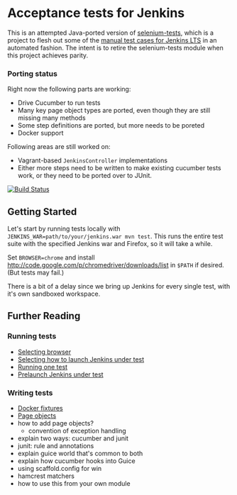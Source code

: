 # Acceptance tests for Jenkins

This is an attempted Java-ported version of [selenium-tests](https://github.com/jenkinsci/selenium-tests),
which is a project to flesh out some of the [manual test cases for Jenkins
LTS](https://wiki.jenkins-ci.org/display/JENKINS/LTS+RC+Testing) in
an automated fashion. The intent is to retire the selenium-tests module when this project achieves
parity.

### Porting status
Right now the following parts are working:

 * Drive Cucumber to run tests
 * Many key page object types are ported, even though they are still missing many methods
 * Some step definitions are ported, but more needs to be poreted
 * Docker support

Following areas are still worked on:

 * Vagrant-based `JenkinsController` implementations
 * Either more steps need to be written to make existing cucumber tests work,
   or they need to be ported over to JUnit.

[![Build Status](https://jenkins.ci.cloudbees.com/buildStatus/icon?job=core/acceptance-test-harness)](https://jenkins.ci.cloudbees.com/job/core/job/acceptance-test-harness/)

## Getting Started

Let's start by running tests locally with `JENKINS_WAR=path/to/your/jenkins.war mvn test`.
This runs the entire test suite with the specified Jenkins war and Firefox, so it will take a while.

Set `BROWSER=chrome` and install http://code.google.com/p/chromedriver/downloads/list in `$PATH` if desired. (But tests may fail.)

There is a bit of a delay since we bring up Jenkins for every single test, with
it's own sandboxed workspace.

## Further Reading

### Running tests

* [Selecting browser](docs/BROWSER.md)
* [Selecting how to launch Jenkins under test](docs/CONTROLLER.md)
* [Running one test](docs/SINGLE-TEST.md)
* [Prelaunch Jenkins under test](docs/PRELAUNCH.md)

### Writing tests
* [Docker fixtures](docs/FIXTURES.md)
* [Page objects](docs/PAGE-OBJECTS.md)
* how to add page objects?
  * convention of exception handling
* explain two ways: cucumber and junit
 * junit: rule and annotations
* explain guice world that's common to both
* explain how cucumber hooks into Guice
* using scaffold.config for win
* hamcrest matchers
* how to use this from your own module

